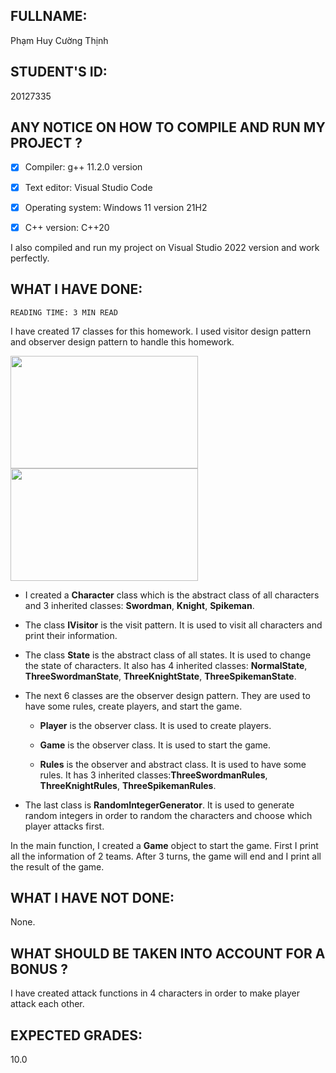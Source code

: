 ## **FULLNAME:**  

Phạm Huy Cường Thịnh

## **STUDENT'S ID:**

 20127335

## **ANY NOTICE ON HOW TO COMPILE AND RUN MY PROJECT ?**

- [x] Compiler: g++ 11.2.0 version

- [x] Text editor: Visual Studio Code

- [x] Operating system: Windows 11 version 21H2

- [x] C++ version: C++20

I also compiled and run my project on Visual Studio 2022 version and work perfectly.

## **WHAT I HAVE DONE:**

`READING TIME: 3 MIN READ`

I have created 17 classes for this homework. I used visitor design pattern and observer design pattern to handle this homework.

<img src="https://integu.net/wp-content/uploads/2020/11/INTEGU-visitor-design-pattern-overview-.png" width="300" height="180" /> <img src="https://laptrinhvb.net/uploads/source/vbnet/0umqa0oz6wf95h6aza4j.jpeg" width="300" height="180" />

- I created a **Character** class which is the abstract class of all characters and 3 inherited classes: **Swordman**, **Knight**, **Spikeman**.

- The class **IVisitor** is the visit pattern. It is used to visit all characters and print their information.

- The class **State** is the abstract class of all states. It is used to change the state of characters. It also has 4 inherited classes: **NormalState**, **ThreeSwordmanState**,  **ThreeKnightState**, **ThreeSpikemanState**.

- The next 6 classes are the observer design pattern. They are used to have some rules, create players, and start the game.
  
  - **Player** is the observer class. It is used to create players.

  - **Game** is the observer class. It is used to start the game.

  - **Rules** is the observer and abstract class. It is used to have some rules. It has 3 inherited classes:**ThreeSwordmanRules**, **ThreeKnightRules**, **ThreeSpikemanRules**.

- The last class is **RandomIntegerGenerator**. It is used to generate random integers in order to random the characters and choose which player attacks first.

In the main function, I created a **Game** object to start the game. First I print all the information of 2 teams. After 3 turns, the game will end and I print all the result of the game.

## **WHAT I HAVE NOT DONE:**

None.

## **WHAT SHOULD BE TAKEN INTO ACCOUNT FOR A BONUS ?**

I have created attack functions in 4 characters in order to make player attack each other.

## **EXPECTED GRADES:**

10.0
